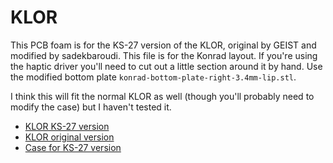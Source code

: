 # KLOR
This PCB foam is for the KS-27 version of the KLOR, original by GEIST and modified by sadekbaroudi. This file is for the Konrad layout. If you're using the haptic driver you'll need to cut out a little section around it by hand. Use the modified bottom plate `konrad-bottom-plate-right-3.4mm-lip.stl`.

I think this will fit the normal KLOR as well (though you'll probably need to modify the case) but I haven't tested it.

- [KLOR KS-27 version](https://github.com/sadekbaroudi/KLOR)
- [KLOR original version](https://github.com/GEIGEIGEIST/KLOR)
- [Case for KS-27 version](https://github.com/sadekbaroudi/keyboard-cases/tree/master/KLOR)
